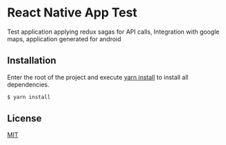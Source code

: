 # React Native App Test

Test application applying redux sagas for API calls, Integration with google maps, application generated for android

## Installation

Enter the root of the project and execute [yarn install](https://yarnpkg.com/cli/install) to install all dependencies.

```bash
$ yarn install
```


## License
[MIT](https://choosealicense.com/licenses/mit/)
